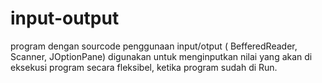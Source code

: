 # input-output
program dengan sourcode penggunaan input/otput ( BefferedReader, Scanner, JOptionPane) digunakan untuk menginputkan nilai yang akan di eksekusi program secara fleksibel, ketika program sudah di Run.
